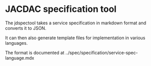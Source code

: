 # JACDAC specification tool

The jdspectool takes a service specification in markdown format and converts it to JSON.

It can then also generate template files for implementation in various languages.

The format is documented at ../spec/specification/service-spec-language.mdx
